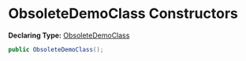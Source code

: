 # ObsoleteDemoClass Constructors

**Declaring Type:** [ObsoleteDemoClass](Type.md)

```csharp
public ObsoleteDemoClass();
```
